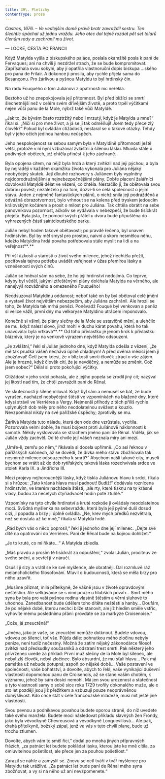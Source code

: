 ```yaml
---
title: 39\. Pletichy
contentType: prose
---
```


<section>

_Castres, 1676. – Ve vedlejším domě právě bratr zavraždil sestru. Ten šlechtic spáchal už jednu vraždu. Jeho otec dal tajně rozdat pět set tolarů členům rady a zachránil mu život._

— LOCKE, CESTA PO FRANCII

Když Matylda vyšla z biskupského paláce, poslala okamžitě posla k paní de Fervaques; ani na chvíli ji nezdržel strach, že se bude kompromitovat. Zapřísahala svou sokyni, aby jí opatřila vlastnoruční dopis biskupa …ského pro pana de Frilair. A dokonce ji prosila, aby rychle přijela sama do Besançonu. Pro žárlivou a pyšnou Matyldu to byl hrdinský čin.

Na radu Fouquého o tom Juliánovi z opatrnosti nic neřekla.

Beztoho už ho znepokojovala její přítomnost. Byl před blížící se smrtí šlechetnější než v celém svém dřívějším životě, a proto trpěl výčitkami nejen vůči panu de la Mole, nýbrž také vůči Matyldě.

„Jak to, že bývám často roztržitý nebo i mrzutý, když je Matylda u mne?“ říkal si. „Ničí si pro mne život, a já se jí tak odměňuji! Jsem tedy přece zlý člověk?“ Pokud byl ovládán ctižádostí, nestaral se o takové otázky. Tehdy byl v jeho očích jedinou hanbou neúspěch.

Jeho nespokojenost se sebou samým byla v Matyldině přítomnosti ještě větší, protože v ní nyní vzbuzoval zvláštní a šílenou lásku. Mluvila stále o podivných obětech, jež chtěla přinést k jeho záchraně.

Byla opojena citem, na nějž byla hrdá a který zvítězil nad její pýchou, a byla by nejraději v každém okamžiku života vykonala pro Juliána nějaký neobyčejný skutek. Její dlouhé rozhovory s Juliánem byly vyplněny nejdobrodružnějšími a nejnebezpečnějšími plány. Dobře placení žalářníci dovolovali Matyldě dělat ve vězení, co chtěla. Nestačilo jí, že obětovala svou dobrou pověst; nezáleželo jí na tom, dozví-li se celá společnost o jejím stavu. Jeden z nejméně fantastických plánů, o nichž snila její podrážděná a odvážná obrazotvornost, bylo vrhnout se na kolena před tryskem jedoucím královským kočárem a prosit o milost pro Juliána. Tak chtěla obrátit na sebe panovníkovu pozornost, ačkoliv se vydávala v nebezpečí, že bude tisíckrát přejeta. Byla jista, že pomocí svých přátel u dvora bude připuštěna do vyhrazených částí saintcloudského parku.

Julián nebyl hoden takové obětavosti; po pravdě řečeno, byl unaven hrdinstvím. Byl by měl smysl pro prostou, naivní a skoro nesmělou něhu, kdežto Matyldina hrdá povaha potřebovala stále myslit na lidi a na veřejnost**_._**

Při vší úzkosti a starosti o život svého milence, jehož nechtěla přežít, pociťovala tajnou potřebu uvádět veřejnost v úžas přemírou lásky a vznešeností svých činů.

Julián se hněval sám na sebe, že ho její hrdinství nedojímá. Co teprve, kdyby byl věděl, jakými ztřeštěnými plány doléhala Matylda na věrného, ale nanejvýš rozvážného a omezeného Fouquého!

Neodsuzoval Matyldinu oddanost; neboť také on by byl obětoval celé jmění a vystavil život největším nebezpečím, aby Juliána zachránil. Ale hrozil se toho, že Matylda tak mrhá penězi. Poněvadž Fouqué byl venkovan a peněz si velice vážil, první dny mu velkorysé Matyldino utrácení imponovalo.

Konečně si všiml, že plány slečny de la Mole se ustavičně mění, a ulehčilo se mu, když nalezl slovo, jímž mohl v duchu kárat povahu, která ho tak unavovala: byla vrtkavá**_._** Od toho přívlastku je jenom krok k přívlastku bláznivá, který je na venkově výrazem největšího odsouzení.

„Je zvláštní,“ řekl si Julián jednoho dne, když Matylda odešla z vězení, „že mě tak prudká vášeň nechává úplně chladným! A před dvěma měsíci jsem ji zbožňoval! Četl jsem kdesi, že v blízkosti smrti člověk ztrácí o vše zájem. Ale je hrozné, když člověk cítí, že je nevděčný, a nemůže se změnit. Což jsem sobec?“ Dělal si proto pokořující výčitky.

Ctižádost v jeho srdci pohasla, ale z jejího popela se zrodil jiný cit; nazýval jej lítostí nad tím, že chtěl zavraždit paní de Rênal.

Ve skutečnosti ji šíleně miloval. Když byl sám a nemusel se bát, že bude vyrušen, nacházel neobyčejné štěstí ve vzpomínkách na blažené dny, které kdysi strávil ve Verrières a Vergy. Nejmenší příhody z těch příliš rychle uplynulých dob měly pro něho neodolatelnou svěžest a kouzlo. Nevzpomínal nikdy na své pařížské úspěchy; zprotivily se mu.

Žárlivá Matylda tuto náladu, která den ode dne vzrůstala, vycítila. Pozorovala velmi dobře, že musí bojovat proti Juliánově náklonnosti k samotě. Někdy vyslovovala se strachem jméno paní de Rênal. Viděla, jak se Julián vždy zachvěl. Od té chvíle její vášeň neznala míry ani mezí.

„Umře-li, zemřu po něm,“ říkávala si docela upřímně. „Co asi řeknou v pařížských salónech, až se dovědí, že dívka mého stavu zbožňovala tak nesmírně milence odsouzeného k smrti?“ Abychom našli takové city, museli bychom se vrátit až do dob rytířských; taková láska rozechvívala srdce ve století Karla IX. a Jindřicha III.

Mezi projevy nejhoroucnější lásky, když tiskla Juliánovu hlavu k srdci, říkala si s hrůzou: „Tato krásná hlava musí padnout! Budiž!“ dodávala roznícena hrdinstvím, ve kterém nacházela štěstí, „ale rty, které tisknu na ty krásné vlasy, budou za necelých čtyřiadvacet hodin poté ztuhlé.“

Vzpomínky na tyto chvíle hrdinství a kruté rozkoše ji ovládaly neodolatelnou mocí. Svůdná myšlenka na sebevraždu, která byla její pyšné duši dosud cizí, ji popadla a brzy ji úplně ovládla. „Ne, krev mých předků nezvětrala, než se dostala až ke mně,“ říkala si Matylda hrdě.

„Rád bych vás o něco poprosil,“ řekl jí jednoho dne její milenec. „Dejte své dítě na opatrování do Verrières. Paní de Rênal bude na kojnou dohlížet.“

„Je to kruté, co mi říkáte…“ A Matylda zbledla.

„Máš pravdu a prosím tě tisíckrát za odpuštění,“ zvolal Julián, procitnuv ze svého snění, a sevřel ji v náručí.

Osušil jí slzy a vrátil se ke své myšlence, ale obratněji. Dal rozmluvě ráz melancholického filosofování. Mluvil o budoucnosti, která se měla brzy pro něho uzavřít.

„Musíme přiznat, milá přítelkyně, že vášně jsou v životě opravdovým neštěstím. Ale setkáváme se s nimi pouze u hlubších povah… Smrt mého syna by byla pro vaši pyšnou rodinu vlastně štěstím a věrní sluhové to uhodnou. Zanedbanost bude údělem toho dítěte neštěstí a hanby… Doufám, že po nějaké době, kterou nechci blíže stanovit, ale jíž hledím směle vstříc, vyhovíte mému poslednímu přání: provdáte se za markýze Croisenoise.“

„Cože, já zneuctěná!“

„Jména, jako je vaše, se zneuctění nemůže dotknout. Budete vdovou, vdovou po šílenci, toť vše. Půjdu dále: pohnutkou mého zločinu nebyly peníze, není tudíž nečestný. Možná že zatím nějaký zákonodárce filosof zvítězí nad předsudky současníků a odstraní trest smrti. Pak některý jeho přívrženec uvede za příklad: První muž slečny de la Mole byl šílenec, ale nebyl zlý člověk, nebyl zločinec. Bylo absurdní, že mu sťali hlavu… Pak má památka už nebude potupná; aspoň po nějaké době… Vaše postavení ve společnosti, vaše bohatství, a dovolte, abych to řekl, vaše vynikající duševní vlastnosti dopomohou panu de Croisenois, až se stane vaším chotěm, k významu, jehož by sám dosíci nemohl. Má jen svou urozenost a statečnost a tyto vlastnosti samy o sobě sice roku 1729 tvořily dokonalého muže, ale o sto let později jsou již přežitkem a vzbuzují pouze neoprávněnou domýšlivost. Kdo chce stát v čele francouzské mládeže, musí mít ještě jiné vlastnosti.

Svou pevnou a podnikavou povahou budete oporou straně, do níž uvedete také svého manžela. Budete moci následovat příkladu slavných žen Frondy, jako byla vévodkyně Chevreusová a vévodkyně Longuevillová… Ale pak, drahá přítelkyně, božský zápal, jenž ve vás v tuto chvíli plane, bude už trochu ztlumen.

Dovolte, abych vám to směl říci,“ dodal po mnoha jiných přípravných frázích, „za patnáct let budete pokládat lásku, kterou jste ke mně cítila, za omluvitelnou pošetilost, ale přece jen za pouhou pošetilost.“

Zarazil se náhle a zamyslil se. Znovu se octl tváří v tvář myšlence pro Matyldu tak urážlivé. „Za patnáct let bude paní de Rênal mého syna zbožňovat, a vy si na něho už ani nevzpomenete.“

</section>

[^1]: V mincích po 6 francích.

[^2]: Citáty z Byrona jsou v překladu Pavla Eisnera.

[^3]: Hrdinka veršované povídky ,,Paní z Vergy“ hynoucí v domnění, že ji zradil milenec.

[^4]: Překlad J. V. Sládka.

[^5]: Náboženské spolky služebnictva, jejichž prostřednictvím církev získávala spojence v šlechtických domech.

[^6]: Podívejte se na stranu 130.

[^7]: Věřte mi.

[^8]: Co je psáno, to je dáno.

[^9]: Chytrému napověz.

[^10]: Buď zdráv a miluj mě.

[^11]: Viz v Louvru vévodu Františka Aquitánského, odkládajícího přilbu a beroucího na sebe mnišský hábit, č. 1130 (_pozn. aut._).

[^12]: Francouzská mystička.

[^13]: Venkove, kdy tě spatřím (citát je však z Horatia).

[^14]: Jsem při tobě, je to moje dílo.

[^15]: Proslulý kejklíř (pozn. autora).

[^16]: Rossiniho opera.

[^17]: To mluví nespokojenec (poznámka Molièrova k Tartuffovi). _Pozn. autora._

[^18]: Biskup a ministr narozený v Besançonu.

[^19]: Redaktoři satirického časopisu, uvěznění pro urážku vlády.

[^20]: Musím se potrestat, jestliže jsem příliš milovala.

[^21]: Syn zedníka, který velel části roajalistické armády při vendéském povstání.

[^22]: Slavný kazatel.

[^23]: Jestliže dovolí osud.

[^24]: Od této chvíle již neřeknu ani slovo.

[^25]: Zde mluví z něho jakobín (_Pozn. aut.)._

[^26]: Od La Fontaina; podle nich je „manželský svazek tísnivým ortelem“.
